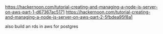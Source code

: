 https://hackernoon.com/tutorial-creating-and-managing-a-node-js-server-on-aws-part-1-d67367ac5171
https://hackernoon.com/tutorial-creating-and-managing-a-node-js-server-on-aws-part-2-5fbdea95f8a1


also build an rds in aws for postgres
